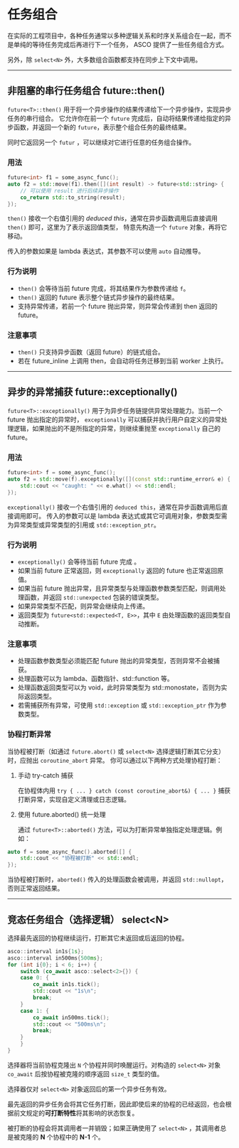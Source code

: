 # 任务组合

在实际的工程项目中，各种任务通常以多种逻辑关系和时序关系组合在一起，而不是单纯的等待任务完成后再进行下一个任务， ASCO 提供了一些任务组合方式。

另外，除 `select<N>` 外，大多数组合函数都支持在同步上下文中调用。

---

## 非阻塞的串行任务组合 future::then()

`future<T>::then()` 用于将一个异步操作的结果传递给下一个异步操作，实现异步任务的串行组合。
它允许你在前一个 `future` 完成后，自动将结果传递给指定的异步函数，并返回一个新的 `future`，表示整个组合任务的最终结果。

同时它返回另一个 `futur` ，可以继续对它进行任意的任务组合操作。

### 用法

```c++
future<int> f1 = some_async_func();
auto f2 = std::move(f1).then([](int result) -> future<std::string> {
    // 可以使用 result 进行后续异步操作
    co_return std::to_string(result);
});
```

`then()` 接收一个右值引用的 *deduced this*，通常在异步函数调用后直接调用 `then()`  即可，这里为了表示返回值类型，
特意先构造一个 `future` 对象，再将它移动。

传入的参数如果是 lambda 表达式，其参数不可以使用 `auto` 自动推导。

### 行为说明

* `then()` 会等待当前 future 完成，将其结果作为参数传递给 `f`。
* `then()` 返回的 future 表示整个链式异步操作的最终结果。
* 支持异常传递，若前一个 future 抛出异常，则异常会传递到 then 返回的 future。

### 注意事项

* `then()` 只支持异步函数（返回 future）的链式组合。
* 若在 future_inline 上调用 then，会自动将任务迁移到当前 worker 上执行。

---

## 异步的异常捕获 future::exceptionally()

`future<T>::exceptionally()` 用于为异步任务链提供异常处理能力。当前一个 future 抛出指定的异常时，
`exceptionally` 可以捕获并执行用户自定义的异常处理逻辑，如果抛出的不是所指定的异常，则继续重抛至 `exceptionally` 自己的 future。

### 用法

```c++
future<int> f = some_async_func();
auto f2 = std::move(f).exceptionally([](const std::runtime_error& e) {
    std::cout << "caught: " << e.what() << std::endl;
});
```

`exceptionally()` 接收一个右值引用的 `deduced this`，通常在异步函数调用后直接调用即可。
传入的参数可以是 lambda 表达式或其它可调用对象，参数类型需为异常类型或异常类型的引用或 `std::exception_ptr`。

### 行为说明

* `exceptionally()` 会等待当前 future 完成 。
* 如果当前 future 正常返回，则 `exceptionally` 返回的 future 也正常返回原值。
* 如果当前 future 抛出异常，且异常类型与处理函数参数类型匹配，则调用处理函数，并返回 `std::unexpected` 包装的错误类型。
* 如果异常类型不匹配，则异常会继续向上传递。
* 返回类型为 `future<std::expected<T, E>>`，其中 `E` 由处理函数的返回类型自动推断。

### 注意事项

* 处理函数参数类型必须能匹配 future 抛出的异常类型，否则异常不会被捕获。
* 处理函数可以为 lambda、函数指针、std::function 等。
* 处理函数返回类型可以为 void，此时异常类型为 std::monostate，否则为实际返回类型。
* 若需捕获所有异常，可使用 `std::exception` 或 `std::exception_ptr` 作为参数类型。

### 协程打断异常

当协程被打断（如通过 `future.abort()` 或 `select<N>` 选择逻辑打断其它分支）时，应抛出 `coroutine_abort` 异常。
你可以通过以下两种方式处理协程打断：

1. 手动 try-catch 捕获

   在协程体内用 `try { ... } catch (const coroutine_abort&) { ... }` 捕获打断异常，实现自定义清理或日志逻辑。

2. 使用 future.aborted() 统一处理

   通过 `future<T>::aborted()` 方法，可以为打断异常单独指定处理逻辑。例如：

```c++
auto f = some_async_func().aborted([] {
    std::cout << "协程被打断" << std::endl;
});
```

当协程被打断时，`aborted()` 传入的处理函数会被调用，并返回 `std::nullopt`，否则正常返回结果。

---

## 竞态任务组合（选择逻辑） select\<N\>

选择最先返回的协程继续运行，打断其它未返回或后返回的协程。

```c++
asco::interval in1s{1s};
asco::interval in500ms{500ms};
for (int i{0}; i < 6; i++) {
    switch (co_await asco::select<2>{}) {
    case 0: {
        co_await in1s.tick();
        std::cout << "1s\n";
        break;
    }
    case 1: {
        co_await in500ms.tick();
        std::cout << "500ms\n";
        break;
    }
    }
}
```

选择器将当前协程克隆出 `N` 个协程并同时唤醒运行。对构造的 `select<N>` 对象 `co_await` 后按协程被克隆的顺序返回 `size_t` 类型的值。

选择器仅对 `select<N>` 对象返回后的第一个异步任务有效。

最先返回的异步任务会将其它任务打断，因此即使后来的协程的已经返回，也会根据前文规定的**可打断特性**将其影响的状态恢复。

被打断的协程会将其调用者一并销毁；如果正确使用了 `select<N>` ，其调用者总是被克隆的 **N** 个协程中的 **N-1** 个。
